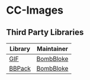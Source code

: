 
# CC-Images

## Third Party Libraries

| Library                                 | Maintainer                                    |
|-----------------------------------------|-----------------------------------------------|
| [GIF](https://pastebin.com/5uk9uRjC)    | [BombBloke](https://pastebin.com/u/BombBloke) |
| [BBPack](https://pastebin.com/cUYTGbpb) | [BombBloke](https://pastebin.com/u/BombBloke) |

